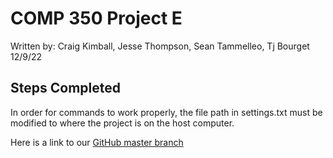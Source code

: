 # COMP 350 Project E  #

Written by: 
Craig Kimball, Jesse Thompson, Sean Tammelleo, Tj Bourget <br>
12/9/22 <br>

## Steps Completed  ##

In order for commands to work properly, the file path in settings.txt must be modified to where the project is on the host computer.<br>

Here is a link to our [GitHub master branch](https://github.com/jesse-thompson/Comp350ProjectE)

